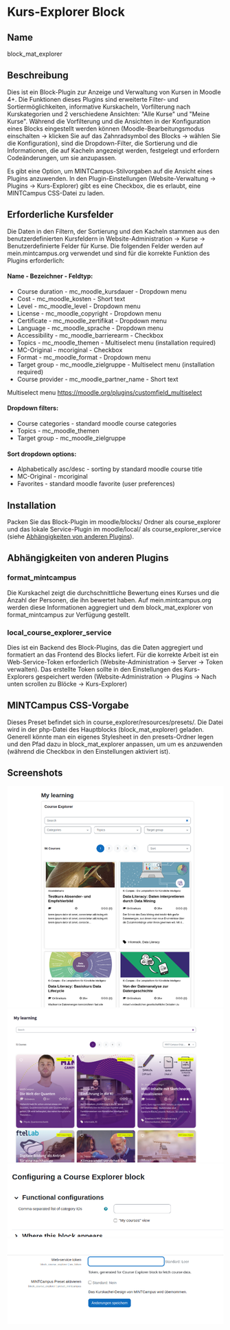 # Kurs-Explorer Block

## Name
block_mat_explorer

## Beschreibung
Dies ist ein Block-Plugin zur Anzeige und Verwaltung von Kursen in Moodle 4+. Die Funktionen dieses Plugins sind erweiterte Filter- und Sortiermöglichkeiten,
informative Kurskacheln, Vorfilterung nach Kurskategorien und 2 verschiedene Ansichten: "Alle Kurse" und "Meine Kurse".
Während die Vorfilterung und die Ansichten in der Konfiguration eines Blocks eingestellt werden können (Moodle-Bearbeitungsmodus einschalten ->
klicken Sie auf das Zahnradsymbol des Blocks -> wählen Sie die Konfiguration), sind die Dropdown-Filter, die Sortierung und die Informationen, die auf
Kacheln angezeigt werden, festgelegt und erfordern Codeänderungen, um sie anzupassen.

Es gibt eine Option, um MINTCampus-Stilvorgaben auf die Ansicht eines Plugins anzuwenden. In den Plugin-Einstellungen
(Website-Verwaltung -> Plugins -> Kurs-Explorer) gibt es eine Checkbox, die es erlaubt, eine MINTCampus CSS-Datei zu laden.

## Erforderliche Kursfelder

Die Daten in den Filtern, der Sortierung und den Kacheln stammen aus den benutzerdefinierten Kursfeldern in 
Website-Administration -> Kurse -> Benutzerdefinierte Felder für Kurse.
Die folgenden Felder werden auf mein.mintcampus.org verwendet und sind für die korrekte Funktion des Plugins erforderlich:

#### Name - Bezeichner - Feldtyp:
- Course duration - mc_moodle_kursdauer - Dropdown menu
- Cost - mc_moodle_kosten - Short text
- Level - mc_moodle_level - Dropdown menu
- License - mc_moodle_copyright - Dropdown menu
- Certificate - mc_moodle_zertifikat - Dropdown menu
- Language - mc_moodle_sprache - Dropdown menu
- Accessibility - mc_moodle_barrierearm - Checkbox
- Topics - mc_moodle_themen - Multiselect menu (installation required)
- MC-Original - mcoriginal - Checkbox
- Format - mc_moodle_format - Dropdown menu
- Target group - mc_moodle_zielgruppe - Multiselect menu (installation required)
- Course provider - mc_moodle_partner_name - Short text

Multiselect menu https://moodle.org/plugins/customfield_multiselect

#### Dropdown filters:
- Course categories - standard moodle course categories
- Topics - mc_moodle_themen
- Target group - mc_moodle_zielgruppe

#### Sort dropdown options:
- Alphabetically asc/desc - sorting by standard moodle course title
- MC-Original - mcoriginal
- Favorites - standard moodle favorite (user preferences)

## Installation
Packen Sie das Block-Plugin im moodle/blocks/ Ordner als course_explorer und das lokale Service-Plugin im moodle/local/ als
course_explorer_service (siehe [Abhängigkeiten von anderen Plugins](#abhängigkeiten-von-anderen-plugins)).

## Abhängigkeiten von anderen Plugins

### format_mintcampus
Die Kurskachel zeigt die durchschnittliche Bewertung eines Kurses und die Anzahl der Personen, die ihn bewertet haben. Auf mein.mintcampus.org
werden diese Informationen aggregiert und dem block_mat_explorer von format_mintcampus zur Verfügung gestellt.
### local_course_explorer_service
Dies ist ein Backend des Block-Plugins, das die Daten aggregiert und formatiert an das Frontend des Blocks liefert.
Für die korrekte Arbeit ist ein Web-Service-Token erforderlich (Website-Administration -> Server -> Token verwalten).
Das erstellte Token sollte in den Einstellungen des Kurs-Explorers gespeichert werden (Website-Administration -> Plugins -> Nach unten scrollen zu Blöcke
-> Kurs-Explorer)

## MINTCampus CSS-Vorgabe
Dieses Preset befindet sich in course_explorer/resources/presets/. Die Datei wird in der php-Datei des Hauptblocks (block_mat_explorer) geladen.
Generell könnte man ein eigenes Stylesheet in den presets-Ordner legen und den Pfad dazu in block_mat_explorer anpassen, um
um es anzuwenden (während die Checkbox in den Einstellungen aktiviert ist).

## Screenshots
![Course-Explorer-All-Courses](resources/screenshots/Course-Explorer-All-Courses.png)
![Course-Explorer-All-Courses-MINTCampus](resources/screenshots/Course-Explorer-All-Courses-MINTCampus.png)
![Course-Explorer-Config](resources/screenshots/Course-Explorer-Config.png)
![Course-Explorer-Settings](resources/screenshots/Course-Explorer-Settings.png)